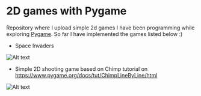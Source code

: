# 2D games with Pygame

Repository where I upload simple 2d games I have been programming while exploring [Pygame](https://www.pygame.org/news). So far I have implemented the games listed below :)

* Space Invaders

![Alt text](https://github.com/JoaoPLopes/StrikeGame/blob/master/data/spaceInvaders.png)

* Simple 2D shooting game based on Chimp tutorial on https://www.pygame.org/docs/tut/ChimpLineByLine/html

![Alt text](https://github.com/JoaoPLopes/StrikeGame/blob/master/data/gamedisplay.png)
